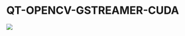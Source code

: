 # QT-OPENCV-GSTREAMER-CUDA
![](https://github.com/collinsokumu/QT-OPENCV-GSTREAMER-CUDA/blob/master/Screenshot%20from%202020-01-27%2013-57-18.png)
